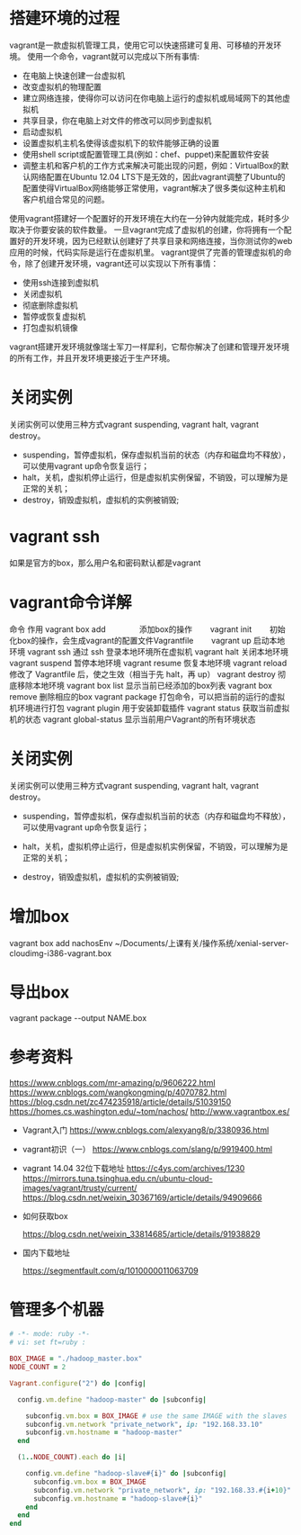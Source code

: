 # 搭建环境的过程

vagrant是一款虚拟机管理工具，使用它可以快速搭建可复用、可移植的开发环境。
使用一个命令，vagrant就可以完成以下所有事情:

- 在电脑上快速创建一台虚拟机
- 改变虚拟机的物理配置
- 建立网络连接，使得你可以访问在你电脑上运行的虚拟机或局域网下的其他虚拟机
- 共享目录，你在电脑上对文件的修改可以同步到虚拟机
- 启动虚拟机
- 设置虚拟机主机名使得该虚拟机下的软件能够正确的设置
- 使用shell script或配置管理工具(例如：chef、puppet)来配置软件安装
- 调整主机和客户机的工作方式来解决可能出现的问题，例如：VirtualBox的默认网络配置在Ubuntu 12.04 LTS下是无效的，因此vagrant调整了Ubuntu的配置使得VirtualBox网络能够正常使用，vagrant解决了很多类似这种主机和客户机组合常见的问题。

使用vagrant搭建好一个配置好的开发环境在大约在一分钟内就能完成，耗时多少取决于你要安装的软件数量。
一旦vagrant完成了虚拟机的创建，你将拥有一个配置好的开发环境，因为已经默认创建好了共享目录和网络连接，当你测试你的web应用的时候，代码实际是运行在虚拟机里。
vagrant提供了完善的管理虚拟机的命令，除了创建开发环境，vagrant还可以实现以下所有事情：

- 使用ssh连接到虚拟机
- 关闭虚拟机
- 彻底删除虚拟机
- 暂停或恢复虚拟机
- 打包虚拟机镜像

vagrant搭建开发环境就像瑞士军刀一样犀利，它帮你解决了创建和管理开发环境的所有工作，并且开发环境更接近于生产环境。



# 关闭实例

关闭实例可以使用三种方式vagrant suspending, vagrant halt, vagrant destroy。

- suspending，暂停虚拟机，保存虚拟机当前的状态（内存和磁盘均不释放），可以使用vagrant up命令恢复运行；
- halt，关机，虚拟机停止运行，但是虚拟机实例保留，不销毁，可以理解为是正常的关机；
- destroy，销毁虚拟机，虚拟机的实例被销毁;

# vagrant ssh
如果是官方的box，那么用户名和密码默认都是vagrant

# vagrant命令详解

命令	作用
vagrant box add　　	　　添加box的操作　　
vagrant init 	　　初始化box的操作，会生成vagrant的配置文件Vagrantfile　　
vagrant up	启动本地环境
vagrant ssh	通过 ssh 登录本地环境所在虚拟机
vagrant halt	关闭本地环境
vagrant suspend	暂停本地环境
vagrant resume	恢复本地环境
vagrant reload	修改了 Vagrantfile 后，使之生效（相当于先 halt，再 up）
vagrant destroy	彻底移除本地环境
vagrant box list	显示当前已经添加的box列表
vagrant box remove	删除相应的box
vagrant package	打包命令，可以把当前的运行的虚拟机环境进行打包
vagrant plugin	用于安装卸载插件
vagrant status	获取当前虚拟机的状态
vagrant global-status	显示当前用户Vagrant的所有环境状态



# 关闭实例

关闭实例可以使用三种方式vagrant suspending, vagrant halt, vagrant destroy。

- suspending，暂停虚拟机，保存虚拟机当前的状态（内存和磁盘均不释放），可以使用vagrant up命令恢复运行；

- halt，关机，虚拟机停止运行，但是虚拟机实例保留，不销毁，可以理解为是正常的关机；

- destroy，销毁虚拟机，虚拟机的实例被销毁;

# 增加box
vagrant box add nachosEnv  ~/Documents/上课有关/操作系统/xenial-server-cloudimg-i386-vagrant.box

# 导出box
vagrant package --output NAME.box



# 参考资料
https://www.cnblogs.com/mr-amazing/p/9606222.html
https://www.cnblogs.com/wangkongming/p/4070782.html
https://blog.csdn.net/zc474235918/article/details/51039150
https://homes.cs.washington.edu/~tom/nachos/
http://www.vagrantbox.es/

- Vagrant入门
https://www.cnblogs.com/alexyang8/p/3380936.html
- vagrant初识（一）
https://www.cnblogs.com/slang/p/9919400.html

- vagrant 14.04 32位下载地址
https://c4ys.com/archives/1230
https://mirrors.tuna.tsinghua.edu.cn/ubuntu-cloud-images/vagrant/trusty/current/
https://blog.csdn.net/weixin_30367169/article/details/94909666

- 如何获取box

  https://blog.csdn.net/weixin_33814685/article/details/91938829

- 国内下载地址

  https://segmentfault.com/q/1010000011063709

  



# 管理多个机器

```ruby
# -*- mode: ruby -*-
# vi: set ft=ruby :

BOX_IMAGE = "./hadoop_master.box"
NODE_COUNT = 2

Vagrant.configure("2") do |config|

  config.vm.define "hadoop-master" do |subconfig|

    subconfig.vm.box = BOX_IMAGE # use the same IMAGE with the slaves
    subconfig.vm.network "private_network", ip: "192.168.33.10"
    subconfig.vm.hostname = "hadoop-master"
  end

  (1..NODE_COUNT).each do |i|

    config.vm.define "hadoop-slave#{i}" do |subconfig|
      subconfig.vm.box = BOX_IMAGE
      subconfig.vm.network "private_network", ip: "192.168.33.#{i+10}"
      subconfig.vm.hostname = "hadoop-slave#{i}"
    end
  end
end
```